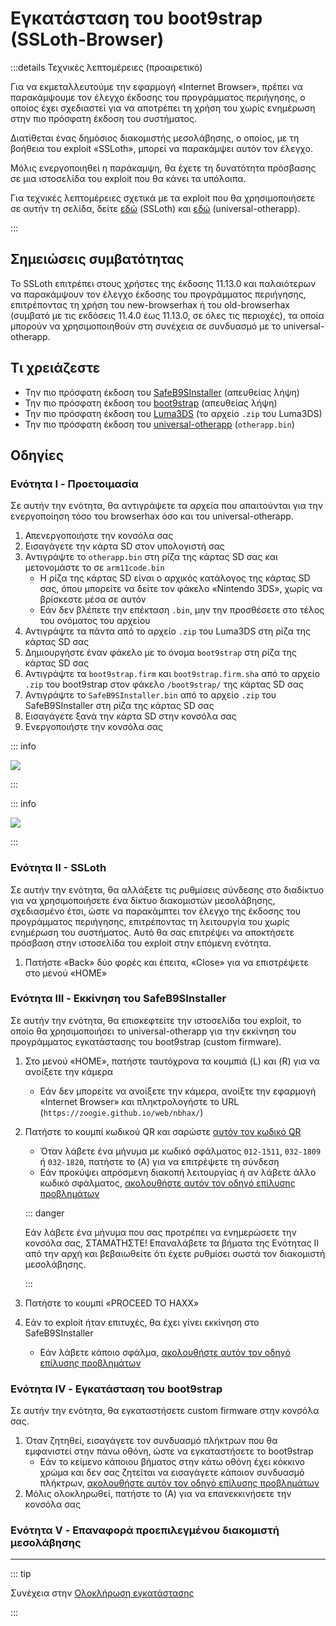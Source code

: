 # Εγκατάσταση του boot9strap (SSLoth-Browser)

:::details Τεχνικές λεπτομέρειες (προαιρετικό)

Για να εκμεταλλευτούμε την εφαρμογή «Internet Browser», πρέπει να παρακάμψουμε τον έλεγχο έκδοσης του προγράμματος περιήγησης, ο οποίος έχει σχεδιαστεί για να αποτρέπει τη χρήση του χωρίς ενημέρωση στην πιο πρόσφατη έκδοση του συστήματος.

Διατίθεται ένας δημόσιος διακομιστής μεσολάβησης, ο οποίος, με τη βοήθεια του exploit «SSLoth», μπορεί να παρακάμψει αυτόν τον έλεγχο.

Μόλις ενεργοποιηθεί η παράκαμψη, θα έχετε τη δυνατότητα πρόσβασης σε μια ιστοσελίδα του exploit που θα κάνει τα υπόλοιπα.

Για τεχνικές λεπτομέρειες σχετικά με τα exploit που θα χρησιμοποιήσετε σε αυτήν τη σελίδα, δείτε [εδώ](https://github.com/MrNbaYoh/3ds-ssloth) (SSLoth) και [εδώ](https://github.com/TuxSH/universal-otherapp) (universal-otherapp).

:::

## Σημειώσεις συμβατότητας

Το SSLoth επιτρέπει στους χρήστες της έκδοσης 11.13.0 και παλαιότερων να παρακάμψουν τον έλεγχο έκδοσης του προγράμματος περιήγησης, επιτρέποντας τη χρήση του new-browserhax ή του old-browserhax (συμβατό με τις εκδόσεις 11.4.0 έως 11.13.0, σε όλες τις περιοχές), τα οποία μπορούν να χρησιμοποιηθούν στη συνέχεια σε συνδυασμό με το universal-otherapp.

## Τι χρειάζεστε

- Την πιο πρόσφατη έκδοση του [SafeB9SInstaller](https://github.com/d0k3/SafeB9SInstaller/releases/download/v0.0.7/SafeB9SInstaller-20170605-122940.zip) (απευθείας λήψη)
- Την πιο πρόσφατη έκδοση του [boot9strap](https://github.com/SciresM/boot9strap/releases/download/1.4/boot9strap-1.4.zip) (απευθείας λήψη)
- Την πιο πρόσφατη έκδοση του [Luma3DS](https://github.com/LumaTeam/Luma3DS/releases/latest) (το αρχείο `.zip` του Luma3DS)
- Την πιο πρόσφατη έκδοση του [universal-otherapp](https://github.com/TuxSH/universal-otherapp/releases/latest) (`otherapp.bin`)

## Οδηγίες

### Ενότητα I - Προετοιμασία

Σε αυτήν την ενότητα, θα αντιγράψετε τα αρχεία που απαιτούνται για την ενεργοποίηση τόσο του browserhax όσο και του universal-otherapp.

1. Απενεργοποιήστε την κονσόλα σας
2. Εισαγάγετε την κάρτα SD στον υπολογιστή σας
3. Αντιγράψτε το `otherapp.bin` στη ρίζα της κάρτας SD σας και μετονομάστε το σε `arm11code.bin`
    - Η ρίζα της κάρτας SD είναι ο αρχικός κατάλογος της κάρτας SD σας, όπου μπορείτε να δείτε τον φάκελο «Nintendo 3DS», χωρίς να βρίσκεστε μέσα σε αυτόν
    - Εάν δεν βλέπετε την επέκταση `.bin`, μην την προσθέσετε στο τέλος του ονόματος του αρχείου
4. Αντιγράψτε τα πάντα από το αρχείο `.zip` του Luma3DS στη ρίζα της κάρτας SD σας
5. Δημιουργήστε έναν φάκελο με το όνομα `boot9strap` στη ρίζα της κάρτας SD σας
6. Αντιγράψτε τα `boot9strap.firm` και `boot9strap.firm.sha` από το αρχείο `.zip` του boot9strap στον φάκελο `/boot9strap/` της κάρτας SD σας
7. Αντιγράψτε το `SafeB9SInstaller.bin` από το αρχείο `.zip` του SafeB9SInstaller στη ρίζα της κάρτας SD σας
8. Εισαγάγετε ξανά την κάρτα SD στην κονσόλα σας
9. Ενεργοποιήστε την κονσόλα σας

::: info

![](/images/screenshots/ssloth-root-layout.png)

:::

::: info

![](/images/screenshots/boot9strap-folder.png)

:::

### Ενότητα II - SSLoth

Σε αυτήν την ενότητα, θα αλλάξετε τις ρυθμίσεις σύνδεσης στο διαδίκτυο για να χρησιμοποιήσετε ένα δίκτυο διακομιστών μεσολάβησης, σχεδιασμένο έτσι, ώστε να παρακάμπτει τον έλεγχο της έκδοσης του προγράμματος περιήγησης, επιτρέποντας τη λειτουργία του χωρίς ενημέρωση του συστήματος. Αυτό θα σας επιτρέψει να αποκτήσετε πρόσβαση στην ιστοσελίδα του exploit στην επόμενη ενότητα.

<!--@include: ./_include/addproxy.md -->

1. Πατήστε «Back» δύο φορές και έπειτα, «Close» για να επιστρέψετε στο μενού «HOME»

### Ενότητα III - Εκκίνηση του SafeB9SInstaller

Σε αυτήν την ενότητα, θα επισκεφτείτε την ιστοσελίδα του exploit, το οποίο θα χρησιμοποιήσει το universal-otherapp για την εκκίνηση του προγράμματος εγκατάστασης του boot9strap (custom firmware).

1. Στο μενού «HOME», πατήστε ταυτόχρονα τα κουμπιά (L) και (R) για να ανοίξετε την κάμερα
    - Εάν δεν μπορείτε να ανοίξετε την κάμερα, ανοίξτε την εφαρμογή «Internet Browser» και πληκτρολογήστε το URL (`https://zoogie.github.io/web/nbhax/`)

2. Πατήστε το κουμπί κωδικού QR και σαρώστε [αυτόν τον κωδικό QR](http://api.qrserver.com/v1/create-qr-code/?color=000000&bgcolor=FFFFF&data=https%3A%2F%2Fzoogie.github.io%2Fweb%2Fnbhax&qzone=1&margin=0&size=400x400&ecc=L)

    - Όταν λάβετε ένα μήνυμα με κωδικό σφάλματος `012-1511`, `032-1809` ή `032-1820`, πατήστε το (A) για να επιτρέψετε τη σύνδεση
    - Εάν προκύψει απρόσμενη διακοπή λειτουργίας ή αν λάβετε άλλο κωδικό σφάλματος, [ακολουθήστε αυτόν τον οδηγό επίλυσης προβλημάτων](troubleshooting-ssloth-browser)

    ::: danger

    Εάν λάβετε ένα μήνυμα που σας προτρέπει να ενημερώσετε την κονσόλα σας, ΣΤΑΜΑΤΗΣΤΕ! Επαναλάβετε τα βήματα της Ενότητας II από την αρχή και βεβαιωθείτε ότι έχετε ρυθμίσει σωστά τον διακομιστή μεσολάβησης.

    :::

3. Πατήστε το κουμπί «PROCEED TO HAXX»

4. Εάν το exploit ήταν επιτυχές, θα έχει γίνει εκκίνηση στο SafeB9SInstaller
    - Εάν λάβετε κάποιο σφάλμα, [ακολουθήστε αυτόν τον οδηγό επίλυσης προβλημάτων](troubleshooting-ssloth-browser)

### Ενότητα IV - Εγκατάσταση του boot9strap

Σε αυτήν την ενότητα, θα εγκαταστήσετε custom firmware στην κονσόλα σας.

1. Όταν ζητηθεί, εισαγάγετε τον συνδυασμό πλήκτρων που θα εμφανιστεί στην πάνω οθόνη, ώστε να εγκαταστήσετε το boot9strap
    - Εάν το κείμενο κάποιου βήματος στην κάτω οθόνη έχει κόκκινο χρώμα και δεν σας ζητείται να εισαγάγετε κάποιον συνδυασμό πλήκτρων, [ακολουθήστε αυτόν τον οδηγό επίλυσης προβλημάτων](troubleshooting-ssloth-browser)
2. Μόλις ολοκληρωθεί, πατήστε το (Α) για να επανεκκινήσετε την κονσόλα σας

<!--@include: ./_include/configure-luma3ds.md -->

### Ενότητα V - Επαναφορά προεπιλεγμένου διακομιστή μεσολάβησης

<!--@include: ./_include/rmproxy.md -->

<!--@include: ./_include/luma3ds-installed-note.md -->

___

::: tip

Συνέχεια στην [Ολοκλήρωση εγκατάστασης](finalizing-setup)

:::

